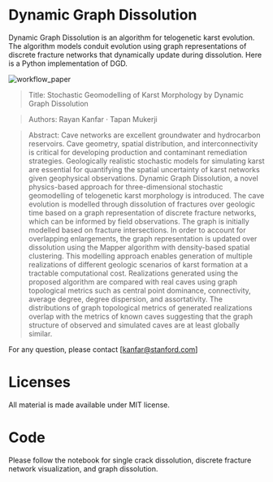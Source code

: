 # Dynamic Graph Dissolution

Dynamic Graph Dissolution is an algorithm for telogenetic karst evolution. The algorithm models conduit evolution using graph representations of discrete fracture networks that dynamically update during dissolution. Here is a Python implementation of DGD. 

![workflow_paper](https://user-images.githubusercontent.com/47835011/206561361-e2ae75a2-9d2a-4214-b822-73ccaa175767.jpeg)

> Title: Stochastic Geomodelling of Karst Morphology by Dynamic Graph Dissolution

> Authors: Rayan Kanfar · Tapan Mukerji

> Abstract: Cave networks are excellent groundwater and hydrocarbon reservoirs. Cave geometry, spatial distribution, and interconnectivity is critical for developing production and contaminant remediation strategies. Geologically realistic stochastic models for simulating karst are essential for quantifying the spatial uncertainty of karst networks given geophysical observations. Dynamic Graph Dissolution, a novel physics-based approach for three-dimensional stochastic geomodelling of telogenetic karst morphology is introduced. The cave evolution is modelled through dissolution of fractures over geologic time based on a graph representation of discrete fracture networks, which can be informed by field observations. The graph is initially modelled based on fracture intersections. In order to account for overlapping enlargements, the graph representation is updated over dissolution using the Mapper algorithm with density-based spatial clustering. This modelling approach enables generation of multiple realizations of different geologic scenarios of karst formation at a tractable computational cost. Realizations generated using the proposed algorithm are compared with real caves using graph topological metrics such as central point dominance, connectivity, average degree, degree dispersion, and assortativity. The distributions of graph topological metrics of generated realizations overlap with the metrics of known caves suggesting that the graph structure of observed and simulated caves are at least globally similar.

For any question, please contact [kanfar@stanford.com]

# Licenses 
All material is made available under MIT license.

# Code
Please follow the notebook for single crack dissolution, discrete fracture network visualization, and graph dissolution. 
